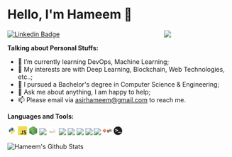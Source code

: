 # Hello, I'm Hameem 👋
<img align='right' src="https://i.pinimg.com/originals/b9/49/c8/b949c86a570df07a7440abe39405834c.gif" width="30%">

[![Linkedin Badge](https://img.shields.io/badge/-asirhameem-blue?style=flat-square&logo=Linkedin&logoColor=white&link=https://www.linkedin.com/in/asir-hameem/)](https://www.linkedin.com/in/asir-hameem/)

**Talking about Personal Stuffs:**

- 🌱 I’m currently learning DevOps, Machine Learning; 
- 🤔 My interests are with Deep Learning, Blockchain, Web Technologies, etc..;
- 💼 I pursued a Bachelor's degree in Computer Science & Engineering;
- 💬 Ask me about anything, I am happy to help;
- 📫 Please email via asirhameem@gmail.com to reach me.


**Languages and Tools:**  

<code><img height="20" src="https://raw.githubusercontent.com/github/explore/80688e429a7d4ef2fca1e82350fe8e3517d3494d/topics/python/python.png"></code>
<code><img height="20" src="https://raw.githubusercontent.com/github/explore/80688e429a7d4ef2fca1e82350fe8e3517d3494d/topics/javascript/javascript.png"></code>
<code><img height="20" src="https://raw.githubusercontent.com/github/explore/80688e429a7d4ef2fca1e82350fe8e3517d3494d/topics/nodejs/nodejs.png"></code>
<code><img height="20" src="https://upload.wikimedia.org/wikipedia/commons/6/64/Expressjs.png"></code>
<code><img height="20" src="https://raw.githubusercontent.com/github/explore/80688e429a7d4ef2fca1e82350fe8e3517d3494d/topics/mysql/mysql.png"></code>
<code><img height="20" src="https://www.php.net/images/php8/logo_php8.svg"></code>
<code><img height="20" src="https://laravel.com/img/logotype.min.svg"></code>
<code><img height="20" src="https://seeklogo.com/images/C/c-sharp-c-logo-02F17714BA-seeklogo.com.png"></code>
<code><img height="20" src="https://static.gunnarpeipman.com/wp-content/uploads/2020/09/aspnet-featured.png"></code>
<code><img height="20" src="https://aurus5.com/blog/images/2017-cisco-logo-4.png"></code>
<code><img height="20" src="https://raw.githubusercontent.com/github/explore/80688e429a7d4ef2fca1e82350fe8e3517d3494d/topics/git/git.png"></code>
<code><img height="20" src="https://raw.githubusercontent.com/github/explore/80688e429a7d4ef2fca1e82350fe8e3517d3494d/topics/terminal/terminal.png"></code>


![Hameem's Github Stats](https://github-readme-stats.vercel.app/api?username=asirhameem&show_icons=true)


<!--
**asirhameem/asirhameem** is a ✨ _special_ ✨ repository because its `README.md` (this file) appears on your GitHub profile.

Here are some ideas to get you started:

- 🔭 I’m currently working on ...
- 🌱 I’m currently learning ...
- 👯 I’m looking to collaborate on ...
- 🤔 I’m looking for help with ...
- 💬 Ask me about ...
- 📫 How to reach me: ...
- 😄 Pronouns: ...
- ⚡ Fun fact: ...
-->
